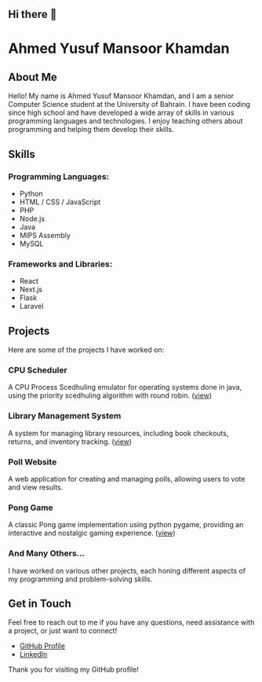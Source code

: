 ## Hi there 👋

# Ahmed Yusuf Mansoor Khamdan

## About Me

Hello! My name is Ahmed Yusuf Mansoor Khamdan, and I am a senior Computer Science student at the University of Bahrain. I have been coding since high school and have developed a wide array of skills in various programming languages and technologies. I enjoy teaching others about programming and helping them develop their skills.

## Skills

### Programming Languages:
- Python
- HTML / CSS / JavaScript
- PHP
- Node.js
- Java
- MIPS Assembly
- MySQL

### Frameworks and Libraries:
- React
- Next.js
- Flask
- Laravel

## Projects

Here are some of the projects I have worked on:

### CPU Scheduler
A CPU Process Scedhuling emulator for operating systems done in java, using the priority scedhuling algorithm with round robin. ([view](https://github.com/codemanbh/cpuScheduler))

### Library Management System
A system for managing library resources, including book checkouts, returns, and inventory tracking.
([view](https://github.com/codemanbh/libraryManagementSystem))

### Poll Website
A web application for creating and managing polls, allowing users to vote and view results.

### Pong Game
A classic Pong game implementation using python pygame, providing an interactive and nostalgic gaming experience. ([view](https://github.com/codemanbh/pong))

### And Many Others...
I have worked on various other projects, each honing different aspects of my programming and problem-solving skills.

## Get in Touch

Feel free to reach out to me if you have any questions, need assistance with a project, or just want to connect!

- [GitHub Profile](https://github.com/codemanbh)
- [LinkedIn](https://www.linkedin.com/in/ahmed-khamdan/)

Thank you for visiting my GitHub profile!

<!--
**codemanbh/codemanbh** is a ✨ _special_ ✨ repository because its `README.md` (this file) appears on your GitHub profile.

Here are some ideas to get you started:

- 🔭 I’m currently working on ...
- 🌱 I’m currently learning ...
- 👯 I’m looking to collaborate on ...
- 🤔 I’m looking for help with ...
- 💬 Ask me about ...
- 📫 How to reach me: ...
- 😄 Pronouns: ...
- ⚡ Fun fact: ...
-->
